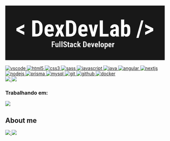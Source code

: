 <body>
<!-- Stylesheet importing -->
<link rel="stylesheet" href="./src/css/styles.css">

<!-- Banner -->
<div id="banner">

[![banner](./src/img/banner.png)](https://github.com/DexDevLab)


</div>

<!-- Dev Icons Session -->
<div id="icons-div">

<!-- Reference Hyperlink -->
   <a href="https://code.visualstudio.com/">
<!-- Dev Icon and Alt -->
      <img id="icons" src="https://cdn.jsdelivr.net/gh/devicons/devicon/icons/vscode/vscode-original.svg" alt="vscode" />
   </a>

   <a href="https://developer.mozilla.org/pt-BR/docs/Web/HTML">
      <img id="icons" src="https://cdn.jsdelivr.net/gh/devicons/devicon/icons/html5/html5-plain.svg" alt="html5"/>
   </a>

   <a href="https://developer.mozilla.org/pt-BR/docs/Web/CSS">
      <img id="icons" src="https://cdn.jsdelivr.net/gh/devicons/devicon/icons/css3/css3-plain.svg" alt="css3"/>
   </a>
   
   <a href="https://sass-lang.com">
      <img id="icons" src="https://simpleicons.org/icons/sass.svg" alt="sass"/>
   </a>

   <a href="https://developer.mozilla.org/en-US/docs/Web/JavaScript">
      <img id="icons" src="https://cdn.jsdelivr.net/gh/devicons/devicon/icons/javascript/javascript-original.svg" alt="javascript"/>
   </a>

  <a href="https://www.java.com">
      <img id="icons" src="https://www.svgrepo.com/show/184143/java.svg" alt="java"/>
   </a>

   <a href="https://angular.io">
      <img id="icons" src="https://simpleicons.org/icons/angular.svg" alt="angular"/>
   </a>

   <a href="https://nextjs.org/">
      <img id="icons" src="https://cdn.jsdelivr.net/gh/devicons/devicon/icons/nextjs/nextjs-line.svg" alt="nextjs"/>
   </a>

   <a href="https://nodejs.org">
      <img id="icons" src="https://cdn.jsdelivr.net/gh/devicons/devicon/icons/nodejs/nodejs-original.svg" alt="nodejs"/>
   </a>

   <a href="https://www.prisma.io">
      <img id="icons" src="https://simpleicons.org/icons/prisma.svg" alt="prisma"/>
   </a>

   <a href="https://www.mysql.com">
      <img id="icons" src="https://www.svgrepo.com/show/342053/mysql.svg" alt="mysql"/>
   </a>

   <a href="https://git-scm.com/">
      <img id="icons" src="https://cdn.jsdelivr.net/gh/devicons/devicon/icons/git/git-original.svg" alt="git"/>
   </a>

   <a href="https://github.com">
      <img id="icons" src="https://simpleicons.org/icons/github.svg" alt="github"/>
   </a>
   
   <a href="https://www.docker.com">
    <img id="icons" src="https://simpleicons.org/icons/docker.svg" alt="docker"/>
</a>

</div>

<!-- GitHub Widgets -->
<div id="div-github">
  <a href="https://github.com/dexdevlab">
    <img
    height="180em"
    src="https://github-readme-stats.vercel.app/api?username=dexdevlab&show_icons=true&include_all_commits=true&count_private=true&theme=tokyonight"/>
  </a>
  <a href="https://github.com/dexdevlab">
    <img 
      height="180em"
      src="https://github-readme-stats.vercel.app/api/top-langs/?username=dexdevlab&show_icons=true&include_all_commits=true&count_private=true&layout=compact&theme=tokyonight"
    />
  </a>
  <div id="div-working-on">
  <h3>Trabalhando em:</h3>
  <a href="https://github.com/dexdevlab/dcl-auth-api">
    <img id="github-stats-working" height="125em"
      src="https://github-readme-stats.vercel.app/api/pin/?username=dexdevlab&repo=dcl-auth-api&theme=tokyonight">
    </img>
  </a>

  </div>
</div>

<!-- Vercel Trophies -->

<!-- <p align="center">
  <a href="https://github.com/daniel-almeida1989">
    <img
      align="center"
      src="https://github-profile-trophy.vercel.app/?username=daniel-almeida1989&theme=onedark&no-frame=true&row=1&&margin-w=20&no-bg=true"
    />
  </a>
</a>
</p> -->

<h2>About me</h2>

<!-- Social Media Links -->

<div id="div-social">
  <a href="https://instagram.com/ei_dex/">
    <img src="https://img.shields.io/badge/Instagram-1C1C1C?style=for-the-badge&logo=instagram&logoColor=00FFFF" />
  </a>
  <a href="https://www.linkedin.com/in/daniel-augusto-almeida/">
    <img src="https://img.shields.io/badge/LinkedIn-1C1C1C?style=for-the-badge&logo=linkedin&logoColor=00FFFF" />
  </a>
</div>

<!-- Footer -->

<!-- <div id="footer">
<h4>DexDevLab</h4>
<h4>v2.0.1.220127</h4>
</div> -->

</body>
